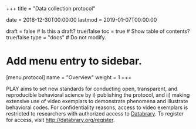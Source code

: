 +++
title = "Data collection protocol"

date    = 2018-12-30T00:00:00
lastmod = 2019-01-07T00:00:00

draft = false  # Is this a draft? true/false
toc = true  # Show table of contents? true/false
type = "docs"  # Do not modify.

# Add menu entry to sidebar.
[menu.protocol]
  name = "Overview"
  weight = 1
+++

PLAY aims to set new standards for conducting open, transparent, and reproducible behavioral science by i) publishing the protocol, and ii) making extensive use of video exemplars to demonstrate phenomena and illustrate behavioral codes.
For confidentiality reasons, access to video exemplars is restricted to researchers with authorized access to [Databrary](http://databrary.org).
To register for access, visit <http://databrary.org/register>.
